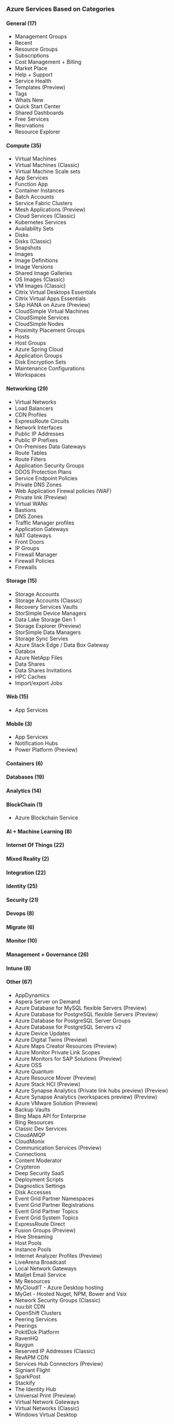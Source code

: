 ### Azure Services Based on Categories

#### General (17)
* Management Groups
* Recent
* Resource Groups
* Subscriptions
* Cost Management + Billing
* Market Place
* Help + Support
* Service Health
* Templates (Preview)
* Tags
* Whats New
* Quick Start Center
* Shared Dashboards
* Free Services
* Resrvations
* Resource Explorer

#### Compute (35)
* Virtual Machines
* Virtual Machines (Classic)
* Virtual Machine Scale sets
* App Services
* Function App
* Container Instances
* Batch Accounts
* Service Fabric Clusters
* Mesh Applications (Preview)
* Cloud Services (Classic)
* Kubernetes Services
* Availability Sets
* Disks
* Disks (Classic)
* Snapshots
* Images
* Image Definitions
* Image Versions
* Shared Image Galleries
* OS Images (Classic)
* VM Images (Classic)
* Citrix Virtual Desktops Essentials
* Citrix Virtual Apps Essentials
* SAp HANA on Azure (Preview)
* CloudSimple Virtual Machines
* CloudSimple Services
* CloudSimple Nodes
* Proximity Placement Groups
* Hosts
* Host Groups
* Azure Spring Cloud
* Application Groups
* Disk Encryption Sets
* Maintenance Configurations
* Workspaces

#### Networking (29)
* Virtual Networks
* Load Balancers
* CDN Profiles
* ExpressRoute Circuits
* Network Interfaces
* Public IP Addresses
* Public IP Prefixes
* On-Premises Data Gateways
* Route Tables
* Route Filters
* Application Security Groups
* DDOS Protection Plans
* Service Endpoint Policies
* Private DNS Zones
* Web Application Firewal policies (WAF)
* Private link (Preview)
* Virtual WANs
* Bastions
* DNS Zones
* Traffic Manager profiles
* Application Gateways
* NAT Gateways
* Front Doors
* IP Groups
* Firewall Manager
* Firewall Policies
* Firewalls

#### Storage (15)
* Storage Accounts
* Storage Accounts (Classic)
* Recovery Services Vaults
* StorSimple Device Managers
* Data Lake Storage Gen 1
* Storage Explorer (Preview)
* StorSimple Data Managers
* Storage Sync Servies
* Azure Stack Edge / Data Box Gateway
* Databox
* Azure NetApp Files
* Data Shares
* Data Shares Invitations
* HPC Caches
* Import/export Jobs

#### Web (15)
* App Services

#### Mobile (3)
* App Services
* Notification Hubs
* Power Platform (Preview)

#### Containers (6)

#### Databases (19)

#### Analytics (14)

#### BlockChain (1)
* Azure Blockchain Service

#### AI + Machine Learning (8)

#### Internet Of Things (22)

#### Mixed Reality (2)

#### Integration (22)

#### Identity (25)

#### Security (21)

#### Devops (8)

#### Migrate (6)

#### Monitor (10)

#### Management + Governance (26)

#### Intune (8)

#### Other (67)
* AppDynamics
* Aspera Server on Demand
* Azure Database for MySQL flexible Servers (Preview)
* Azure Database for PostgreSQL flexible Servers (Preview)
* Azure Database for PostgreSQL Server Groups
* Azure Database for PostgreSQL Servers v2
* Azure Device Updates
* Azure Digital Twins (Preview)
* Azure Maps Creator Resources (Preview)
* Azure Monitor Private Link Scopes
* Azure Monitors for SAP Solutions (Preview)
* Azure OSS
* Azure Quantum
* Azure Resource Mover (Preview)
* Azure Stack HCI (Preview)
* Azure Synapse Analytics (Private link hubs preview) (Preview)
* Azure Synapse Analytics (workspaces preview) (Preview)
* Azure VMware Solution (Preview)
* Backup Vaults
* Bing Maps API for Enterprise
* Bing Resources
* Classic Dev Services
* CloudAMQP
* CloudMonix
* Communication Services (Preview)
* Connections
* Content Moderator
* Crypteron
* Deep Security SaaS
* Deployment Scripts
* Diagnostics Settings
* Disk Accesses
* Event Grid Partner Namespaces
* Event Grid Partner Registrations
* Event Grid Partner Topics
* Event Grid System Topics
* ExpressRoute Direct
* Fusion Groups (Preview)
* Hive Streaming
* Host Pools
* Instance Pools
* Internet Analyzer Profiles (Preview)
* LiveArena Broadcast
* Local Network Gateways
* Mailjet Email Service
* My Resources
* MyCloudIT - Azure Desktop hosting
* MyGet - Hosted Nuget, NPM, Bower and Vsix
* Network Security Groups (Classic)
* nuu:bit CDN
* OpenShift Clusters
* Peering Services
* Peerings
* PokitDok Platform
* RavenHQ
* Raygun
* Reserved IP Addresses (Classic)
* RevAPM CDN
* Services Hub Connectors (Preview)
* Signiant Flight
* SparkPost
* Stackify
* The Identity Hub
* Universal Print (Preview)
* Virtual Network Gateways
* Virtual Networks (Classic)
* Windows Virtual Desktop